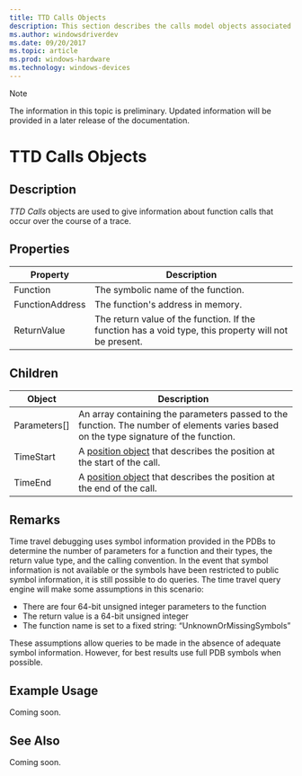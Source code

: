 ```yaml
---
title: TTD Calls Objects
description: This section describes the calls model objects associated with time travel debugging.
ms.author: windowsdriverdev
ms.date: 09/20/2017
ms.topic: article
ms.prod: windows-hardware
ms.technology: windows-devices
---
```


> [!NOTE]
> The information in this topic is preliminary. Updated information will be provided in a later release of the documentation. 
>

# TTD Calls Objects
## Description
*TTD Calls* objects are used to give information about function calls that occur over the course of a trace.

## Properties
| Property | Description |
| --- | --- |
| Function | The symbolic name of the function. |
| FunctionAddress | The function's address in memory. |
| ReturnValue | The return value of the function. If the function has a void type, this property will not be present. |

## Children
| Object | Description |
| --- | --- |
| Parameters[] | An array containing the parameters passed to the function. The number of elements varies based on the type signature of the function. |
| TimeStart | A [position object](time-travel-debugging-position-objects.md) that describes the position at the start of the call. |
| TimeEnd | A [position object](time-travel-debugging-position-objects.md) that describes the position at the end of the call. |

## Remarks
Time travel debugging uses symbol information provided in the PDBs to determine the number of parameters for a function and their types, the return value type, and the calling convention. In the event that symbol information is not available or the symbols have been restricted to public symbol information, it is still possible to do queries. The time travel query engine will make some assumptions in this scenario:
* There are four 64-bit unsigned integer parameters to the function
* The return value is a 64-bit unsigned integer
* The function name is set to a fixed string: “UnknownOrMissingSymbols”

These assumptions allow queries to be made in the absence of adequate symbol information. However, for best results use full PDB symbols when possible.


## Example Usage
Coming soon.

## See Also
Coming soon.